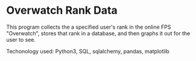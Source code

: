 # Overwatch Rank Data

This program collects the a specified user's rank in the online FPS "Overwatch", stores that rank in a database, and then graphs it out for the user to see.

Techonology used: Python3, SQL, sqlalchemy, pandas, matplotlib

